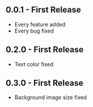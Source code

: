 ## 0.0.1 - First Release
* Every feature added
* Every bug fixed

## 0.2.0 - First Release
* Text color fixed

## 0.3.0 - First Release
* Background image size fixed
